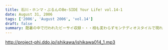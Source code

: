 ```yaml
---
title: 石川・ホンマ・ぶるんのBe-SIDE Your Life! vol.14-1
date: August 31, 2006
tags: ['2006', 'August 2006', 'vol.14']
draft: false
summary: 酷暑の中で行われたビーサイ収録・・・相も変わらずモンテディオスタイルで現れるホンマ・・・まだまだ一部昇格への道はビーサイともども遠そうである。そんなさなか、メディア露出の薄いことで有名な！？この三人の中心人物が再びメディア露出することになるらしいっ！？大発表であります！！NAMAE
---
```


http://project-phi.ddo.jp/ishikawa/ishikawa014_1.mp3